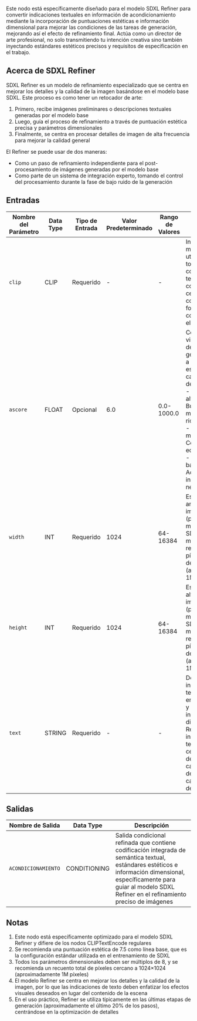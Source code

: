 Este nodo está específicamente diseñado para el modelo SDXL Refiner para convertir indicaciones textuales en información de acondicionamiento mediante la incorporación de puntuaciones estéticas e información dimensional para mejorar las condiciones de las tareas de generación, mejorando así el efecto de refinamiento final. Actúa como un director de arte profesional, no solo transmitiendo tu intención creativa sino también inyectando estándares estéticos precisos y requisitos de especificación en el trabajo.

## Acerca de SDXL Refiner

SDXL Refiner es un modelo de refinamiento especializado que se centra en mejorar los detalles y la calidad de la imagen basándose en el modelo base SDXL. Este proceso es como tener un retocador de arte:

1. Primero, recibe imágenes preliminares o descripciones textuales generadas por el modelo base
2. Luego, guía el proceso de refinamiento a través de puntuación estética precisa y parámetros dimensionales
3. Finalmente, se centra en procesar detalles de imagen de alta frecuencia para mejorar la calidad general

El Refiner se puede usar de dos maneras:

- Como un paso de refinamiento independiente para el post-procesamiento de imágenes generadas por el modelo base
- Como parte de un sistema de integración experto, tomando el control del procesamiento durante la fase de bajo ruido de la generación

## Entradas

| Nombre del Parámetro | Data Type | Tipo de Entrada | Valor Predeterminado | Rango de Valores | Descripción |
|----------------------|-----------|-----------------|---------------------|------------------|-------------|
| `clip` | CLIP | Requerido | - | - | Instancia del modelo CLIP utilizada para la tokenización y codificación de texto, el componente central para convertir texto en formato comprensible para el modelo |
| `ascore` | FLOAT | Opcional | 6.0 | 0.0-1000.0 | Controla la calidad visual y la estética de las imágenes generadas, similar a establecer estándares de calidad para obras de arte:<br/>- Puntuaciones altas(7.5-8.5): Busca efectos más refinados y ricos en detalles<br/>- Puntuaciones medias(6.0-7.0): Control de calidad equilibrado<br/>- Puntuaciones bajas(2.0-3.0): Adecuado para indicaciones negativas |
| `width` | INT | Requerido | 1024 | 64-16384 | Especifica el ancho de la imagen de salida (píxeles), debe ser múltiplo de 8. SDXL funciona mejor cuando el recuento total de píxeles está cerca de 1024×1024 (aproximadamente 1M píxeles) |
| `height` | INT | Requerido | 1024 | 64-16384 | Especifica la altura de la imagen de salida (píxeles), debe ser múltiplo de 8. SDXL funciona mejor cuando el recuento total de píxeles está cerca de 1024×1024 (aproximadamente 1M píxeles) |
| `text` | STRING | Requerido | - | - | Descripción de la indicación de texto, admite entrada multilínea y sintaxis de indicación dinámica. En Refiner, las indicaciones de texto deben centrarse más en describir la calidad visual deseada y las características de detalle |

## Salidas

| Nombre de Salida | Data Type | Descripción |
|------------------|-----------|-------------|
| `ACONDICIONAMIENTO` | CONDITIONING | Salida condicional refinada que contiene codificación integrada de semántica textual, estándares estéticos e información dimensional, específicamente para guiar al modelo SDXL Refiner en el refinamiento preciso de imágenes |

## Notas

1. Este nodo está específicamente optimizado para el modelo SDXL Refiner y difiere de los nodos CLIPTextEncode regulares
2. Se recomienda una puntuación estética de 7.5 como línea base, que es la configuración estándar utilizada en el entrenamiento de SDXL
3. Todos los parámetros dimensionales deben ser múltiplos de 8, y se recomienda un recuento total de píxeles cercano a 1024×1024 (aproximadamente 1M píxeles)
4. El modelo Refiner se centra en mejorar los detalles y la calidad de la imagen, por lo que las indicaciones de texto deben enfatizar los efectos visuales deseados en lugar del contenido de la escena
5. En el uso práctico, Refiner se utiliza típicamente en las últimas etapas de generación (aproximadamente el último 20% de los pasos), centrándose en la optimización de detalles
